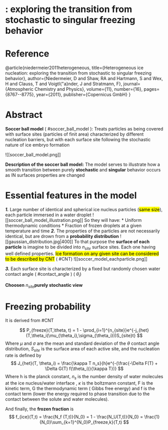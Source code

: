 # : exploring the transition from stochastic to singular freezing behavior

# Reference
@article{niedermeier2011heterogeneous,
  title={Heterogeneous ice nucleation: exploring the transition from stochastic to singular freezing behavior},
  author={Niedermeier, D and Shaw, RA and Hartmann, S and Wex, H and Clauss, T and Voigtl{\"a}nder, J and Stratmann, F},
  journal={Atmospheric Chemistry and Physics},
  volume={11},
  number={16},
  pages={8767--8775},
  year={2011},
  publisher={Copernicus GmbH}
}

# Abstract

**Soccer ball model** ( #soccer_ball_model ): Treats particles as being covered with surface sites (particles of finit area) characterized by different nucleation barriers, but with each surface site following the stochastic nature of ice embryo formation 

![[soccer_ball_model.png]]

**Description of the soccer ball model:** The model serves to illustrate how a smooth transition between purely **stochastic** and **singular** behavior occurs as IN surfaces properties are changed

# Essential features in the model

***1.*** Large number of identical and spherical ice nucleus particles (<mark>same size</mark>), each particle immersed in a water droplet
![[soccer_ball_model_illustration.png]]
So they will have: 
									* Uniform thermodynamic conditions
									* Fraction of frozen droplets at a given temperature and time
***2.*** The properties of the particles are not necessarily identical, but are drown from a **probability distribution**
![[gaussian_distribution.jpg|400]]
To that purpose the **surface of each particle** is imagine to be divided into $n_{site}$ surface sites.
Each one having well defined properties. <mark>Ice formation on any given site can be considered to be described by CNT</mark> ( #CNT)
![[soccer_model_eachparticle.png]]

***3.*** Each surface site is characterized by a fixed but randomly chosen water contact angle ( #contact_angle ) ( $\theta_i$)

**Choosen** $n_{site}$**purely stochastic view**

# Freezing probability

It is derived from #CNT 

$$
P_{freeze}(T,\theta, t) = 1 - \prod_{i=1}^{n_{site}}e^{-j_{het}(T,\theta_i(\mu_{\theta_i},\sigma_{\theta_i}))S_{site}t}
$$
Where $\mu$ and $\sigma$ are the mean and standard deviation of the $\theta$ contact angle distribution, $S_{site}$ is the surface area of each active site, and the nucleation rate is defined by
$$
J_{het}(T, \theta_i) = \frac{\kappa T n_s}{h}e^{-(\frac{-\Delta F(T) + \Delta G(T) f(\theta_i)}{\kappa T})}
$$
Where h is the planck constant, $n_s$ is the number density of water molecules at the ice nucleus/water interface , $\kappa$ is the boltzmann constant, F is the kinetic term, G the thermodynamic term ( Gibbs free energy) and f is the contact term (lower the energy required to phase transition due to the contact between the solute and water molecules).

And finally, the **frozen fraction** is
$$
f_{ice}(T,t) = \frac{N_f (T,t)}{N_0} = 1 - \frac{N_U(T,t)}{N_0} = \frac{1}{N_0}\sum_{k=1}^{N_0}P_{freeze,k}(T,t)
$$

